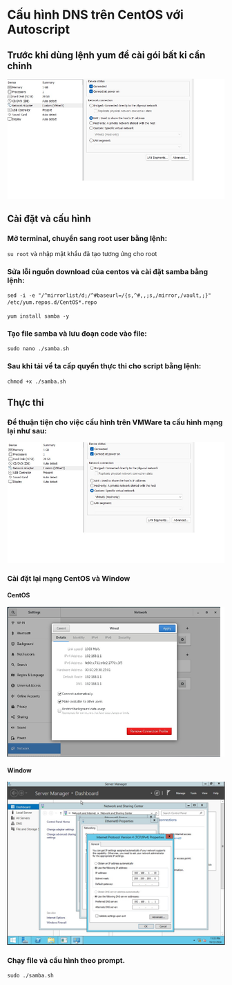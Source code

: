 # Cấu hình DNS trên CentOS với Autoscript    

## Trước khi dùng lệnh yum để cài gói bất ki cần chỉnh
![alt text](Cat-Chan.jpg)

## Cài đặt và cấu hình

### Mở terminal, chuyển sang root user bằng lệnh:    
`su root` và nhập mật khẩu đã tạo tương ứng cho root    

### Sửa lỗi nguồn download của centos và cài đặt samba bằng lệnh:        
```
sed -i -e "/^mirrorlist/d;/^#baseurl=/{s,^#,,;s,/mirror,/vault,;}" /etc/yum.repos.d/CentOS*.repo    

yum install samba -y
```
### Tạo file samba và lưu đoạn code vào file:   
```
sudo nano ./samba.sh
```
### Sau khi tải về ta cấp quyền thực thi cho script bằng lệnh:
```
chmod +x ./samba.sh
```

## Thực thi    
### Để thuận tiện cho việc cấu hình trên VMWare ta cấu hình mạng lại như sau:
![alt text](vm.jpg)
### Cài đặt lại mạng CentOS và Window
#### CentOS
![alt text](Cen.jpg)
#### Window
![alt text](win.jpg)
### Chạy file và cấu hình theo prompt.
```
sudo ./samba.sh
